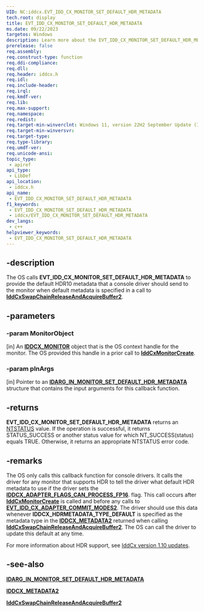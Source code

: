 ```yaml
---
UID: NC:iddcx.EVT_IDD_CX_MONITOR_SET_DEFAULT_HDR_METADATA
tech.root: display
title: EVT_IDD_CX_MONITOR_SET_DEFAULT_HDR_METADATA
ms.date: 09/22/2023
targetos: Windows
description: Learn more about the EVT_IDD_CX_MONITOR_SET_DEFAULT_HDR_METADATA callback function.
prerelease: false
req.assembly: 
req.construct-type: function
req.ddi-compliance: 
req.dll: 
req.header: iddcx.h
req.idl: 
req.include-header: 
req.irql: 
req.kmdf-ver: 
req.lib: 
req.max-support: 
req.namespace: 
req.redist: 
req.target-min-winverclnt: Windows 11, version 22H2 September Update (IddCx version 1.10)
req.target-min-winversvr: 
req.target-type: 
req.type-library: 
req.umdf-ver: 
req.unicode-ansi: 
topic_type:
 - apiref
api_type:
 - LibDef
api_location:
 - iddcx.h
api_name:
 - EVT_IDD_CX_MONITOR_SET_DEFAULT_HDR_METADATA
f1_keywords:
 - EVT_IDD_CX_MONITOR_SET_DEFAULT_HDR_METADATA
 - iddcx/EVT_IDD_CX_MONITOR_SET_DEFAULT_HDR_METADATA
dev_langs:
 - c++
helpviewer_keywords:
 - EVT_IDD_CX_MONITOR_SET_DEFAULT_HDR_METADATA
---
```


## -description

The OS calls **EVT_IDD_CX_MONITOR_SET_DEFAULT_HDR_METADATA** to provide the default HDR10 metadata that a console driver should send to the monitor when default metadata is specified in a call to [**IddCxSwapChainReleaseAndAcquireBuffer2**](nf-iddcx-iddcxswapchainreleaseandacquirebuffer2.md).

## -parameters

### -param MonitorObject

[in] An [**IDDCX_MONITOR**](/windows-hardware/drivers/display/iddcx-objects) object that is the OS context handle for the monitor. The OS provided this handle in a prior call to [**IddCxMonitorCreate**](nf-iddcx-iddcxmonitorcreate.md).

### -param pInArgs

[in] Pointer to an [**IDARG_IN_MONITOR_SET_DEFAULT_HDR_METADATA**](ns-iddcx-idarg_in_monitor_set_default_hdr_metadata.md) structure that contains the input arguments for this callback function.

## -returns

**EVT_IDD_CX_MONITOR_SET_DEFAULT_HDR_METADATA** returns an [NTSTATUS](/windows-hardware/drivers/kernel/ntstatus-values) value. If the operation is successful, it returns STATUS_SUCCESS or another status value for which NT_SUCCESS(status) equals TRUE. Otherwise, it returns an appropriate NTSTATUS error code.

## -remarks

The OS only calls this callback function for console drivers. It calls the driver for any monitor that supports HDR to tell the driver what default HDR metadata to use if the driver sets the [**IDDCX_ADAPTER_FLAGS_CAN_PROCESS_FP16**](ne-iddcx-iddcx_adapter_flags.md). flag. This call occurs after [**IddCxMonitorCreate**](nf-iddcx-iddcxmonitorcreate.md) is called and before any calls to [**EVT_IDD_CX_ADAPTER_COMMIT_MODES2**](nc-iddcx-evt_idd_cx_adapter_commit_modes2.md). The driver should use this data whenever **IDDCX_HDRMETADATA_TYPE_DEFAULT** is specified as the metadata type in the [**IDDCX_METADATA2**](ns-iddcx-iddcx_metadata2.md) returned when calling [**IddCxSwapChainReleaseAndAcquireBuffer2**](nf-iddcx-iddcxswapchainreleaseandacquirebuffer2.md). The OS can call the driver to update this default at any time.

For more information about HDR support, see [IddCx version 1.10 updates](/windows-hardware/drivers/display/iddcx1.10-updates).

## -see-also

[**IDARG_IN_MONITOR_SET_DEFAULT_HDR_METADATA**](ns-iddcx-idarg_in_monitor_set_default_hdr_metadata.md)

[**IDDCX_METADATA2**](ns-iddcx-iddcx_metadata2.md)

[**IddCxSwapChainReleaseAndAcquireBuffer2**](nf-iddcx-iddcxswapchainreleaseandacquirebuffer2.md)
